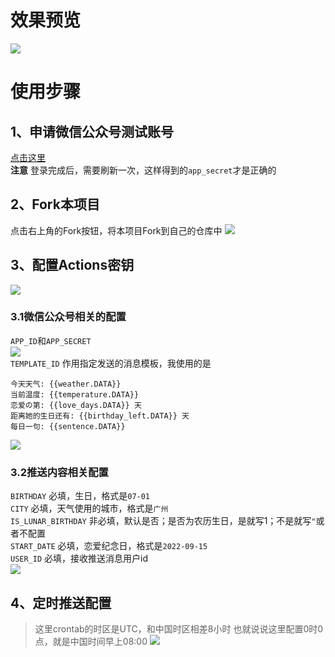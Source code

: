 # 效果预览
![](https://s2.loli.net/2022/09/15/TUqGFJmdPNS8lCk.png)
# 使用步骤
## 1、申请微信公众号测试账号
[点击这里](https://mp.weixin.qq.com/debug/cgi-bin/sandbox?t=sandbox/login)  
**注意** 登录完成后，需要刷新一次，这样得到的`app_secret`才是正确的

## 2、Fork本项目
点击右上角的Fork按钮，将本项目Fork到自己的仓库中
![](https://s2.loli.net/2022/09/15/6VJYRFtsjieuaE7.png)


## 3、配置Actions密钥
![](https://s2.loli.net/2022/09/15/fsoHYp5cziLVqyN.png)

### 3.1微信公众号相关的配置
`APP_ID`和`APP_SECRET`  
![](https://s2.loli.net/2022/09/15/XizmvNBlZeGqQoW.png)  
`TEMPLATE_ID` 作用指定发送的消息模板，我使用的是  
```
今天天气: {{weather.DATA}} 
当前温度: {{temperature.DATA}} 
恋爱の第: {{love_days.DATA}} 天 
距离她的生日还有: {{birthday_left.DATA}} 天 
每日一句: {{sentence.DATA}} 
```
![](https://s2.loli.net/2022/09/15/PjWvUgl6TcQhO2y.png)

### 3.2推送内容相关配置
`BIRTHDAY` 必填，生日，格式是`07-01`  
`CITY` 必填，天气使用的城市，格式是`广州`  
`IS_LUNAR_BIRTHDAY` 非必填，默认是否；是否为农历生日，是就写1；不是就写`"`或者不配置  
`START_DATE` 必填，恋爱纪念日，格式是`2022-09-15`  
`USER_ID` 必填，接收推送消息用户id  
![](https://s2.loli.net/2022/09/15/jrERVkZv5PiKYpG.png)

## 4、定时推送配置
> 这里crontab的时区是UTC，和中国时区相差8小时
> 也就说说这里配置0时0点，就是中国时间早上08:00
![](https://s2.loli.net/2022/09/15/oltPeQXIzgr7vOc.png)